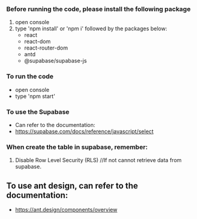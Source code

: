### Before running the code, please install the following package
1. open console
2. type 'npm install' or 'npm i' followed by the packages below:
    - react
    - react-dom
    - react-router-dom
    - antd
    - @supabase/supabase-js


### To run the code
- open console
- type 'npm start' 

### To use the Supabase
- Can refer to the documentation:
- https://supabase.com/docs/reference/javascript/select


### When create the table in supabase, remember:
1. Disable Row Level Security (RLS) //If not cannot retrieve data from supabase.


## To use ant design, can refer to the documentation:
- https://ant.design/components/overview

